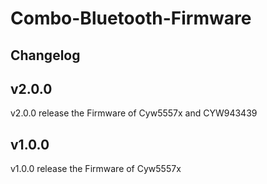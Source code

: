 # Combo-Bluetooth-Firmware

## Changelog

## v2.0.0
v2.0.0 release the Firmware of Cyw5557x and CYW943439

## v1.0.0
v1.0.0 release the Firmware of Cyw5557x
